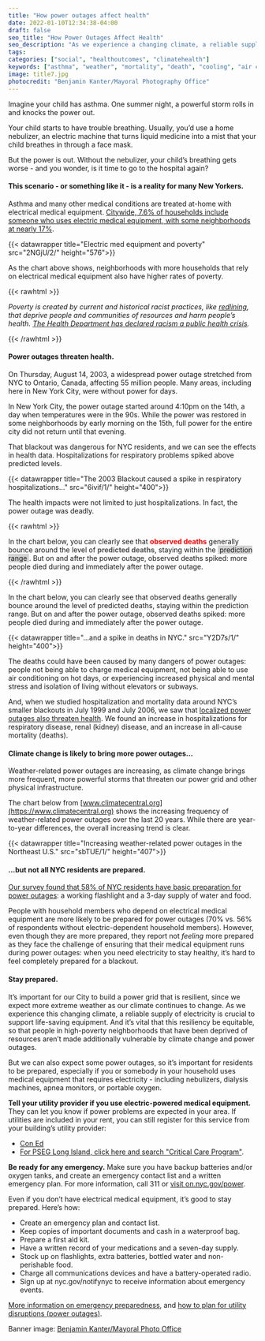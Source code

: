 ```yaml
---
title: "How power outages affect health"
date: 2022-01-10T12:34:38-04:00
draft: false
seo_title: "How Power Outages Affect Health"
seo_description: "As we experience a changing climate, a reliable supply of electricity is crucial to keep people safe from extreme weather."
tags: 
categories: ["social", "healthoutcomes", "climatehealth"]
keywords: ["asthma", "weather", "mortality", "death", "cooling", "air conditioning", "built environment"]
image: title7.jpg
photocredit: "Benjamin Kanter/Mayoral Photography Office"
---
```


Imagine your child has asthma. One summer night, a powerful storm rolls in and knocks the power out.

Your child starts to have trouble breathing. Usually, you’d use a home nebulizer, an electric machine that turns liquid medicine into a mist that your child breathes in through a face mask.

But the power is out. Without the nebulizer, your child’s breathing gets worse - and you wonder, is it time to go to the hospital again?

#### This scenario - or something like it - is a reality for many New Yorkers.

Asthma and many other medical conditions are treated at-home with electrical medical equipment. [Citywide, 7.6% of households include someone who uses electric medical equipment, with some neighborhoods at nearly 17%](/data-explorer/housing-safety/?id=2377).

<!-- CHART 1 -->
{{< datawrapper title="Electric med equipment and poverty" src="2NGjU/2/" height="576">}}

As the chart above shows, neighborhoods with more households that rely on electrical medical equipment also have higher rates of poverty.

<!-- <p> Poverty is created by current and historical racist practices, like [redlining](/data-stories/redlining/), that deprive people and communities of resources and harm people’s health. [The Health Department has declared racism a public health crisis](https://www1.nyc.gov/site/doh/about/press/pr2021/board-of-health-declares-racism-public-health-crisis.page). -->

{{< rawhtml >}}

<div class="bg-light text-secondary px-2 py-2 my-4 fs-sm">
    <p><em>Poverty is created by current and historical racist practices, like <a href="/data-stories/redlining/"><u>redlining</u></a>, that deprive people and communities of resources and harm people’s health. <a href="https://www1.nyc.gov/site/doh/about/press/pr2021/board-of-health-declares-racism-public-health-crisis.page"><u>The Health Department has declared racism a public health crisis</u></a>.</p></em>
</div>

{{< /rawhtml >}}

#### Power outages threaten health.

On Thursday, August 14, 2003, a widespread power outage stretched from NYC to Ontario, Canada, affecting 55 million people. Many areas, including here in New York City, were without power for days.

In New York City, the power outage started around 4:10pm on the 14th, a day when temperatures were in the 90s. While the power was restored in some neighborhoods by early morning on the 15th, full power for the entire city did not return until that evening.

That blackout was dangerous for NYC residents, and we can see the effects in health data. Hospitalizations for respiratory problems spiked above predicted levels.

<!-- CHART 2 -->
{{< datawrapper title="The 2003 Blackout caused a spike in respiratory hospitalizations..." src="6ivif/1/" height="400">}}

The health impacts were not limited to just hospitalizations. In fact, the power outage was deadly.

{{< rawhtml >}}
    <P>In the chart below, you can clearly see that <span style="font-weight: bold; color: red">observed deaths</span> generally bounce around the level of <span style="font-weight: bold; color: rgb(83, 83, 83)">predicted deaths</span>, staying within the <span style="background-color:lightgray; padding-left: 4px; padding-right: 4px;"> prediction range</span>. But on and after the power outage, observed deaths spiked: more people died during and immediately after the power outage.</P>
{{< /rawhtml >}}

In the chart below, you can clearly see that observed deaths generally bounce around the level of predicted deaths, staying within the prediction range. But on and after the power outage, observed deaths spiked: more people died during and immediately after the power outage.

<!-- CHART 3 -->
{{< datawrapper title="...and a spike in deaths in NYC." src="Y2D7s/1/" height="400">}}

The deaths could have been caused by many dangers of power outages: people not being able to charge medical equipment, not being able to use air conditioning on hot days, or experiencing increased physical and mental stress and isolation of living without elevators or subways.

And, when we studied hospitalization and mortality data around NYC’s smaller blackouts in July 1999 and July 2006, we saw that [localized power outages also threaten health](https://pubmed.ncbi.nlm.nih.gov/29894117/). We found an increase in hospitalizations for respiratory disease, renal (kidney) disease, and an increase in all-cause mortality (deaths).

#### Climate change is likely to bring more power outages...

Weather-related power outages are increasing, as climate change brings more frequent, more powerful storms that threaten our power grid and other physical infrastructure.

The chart below from [www.climatecentral.org](https://www.climatecentral.org) shows the increasing frequency of weather-related power outages over the last 20 years. While there are year-to-year differences, the overall increasing trend is clear.

<!-- CHART 4 --> 
{{< datawrapper title="Increasing weather-related power outages in the Northeast U.S." src="sbTUE/1/" height="407">}}

#### ...but not all NYC residents are prepared.

[Our survey found that 58% of NYC residents have basic preparation for power outages](https://www.ncbi.nlm.nih.gov/pmc/articles/PMC6181821/): a working flashlight and a 3-day supply of water and food.

People with household members who depend on electrical medical equipment are more likely to be prepared for power outages (70% vs. 56% of respondents without electric-dependent household members). However, even though they are more prepared, they report not _feeling_ more prepared as they face the challenge of ensuring that their medical equipment runs during power outages: when you need electricity to stay healthy, it’s hard to feel completely prepared for a blackout.

#### Stay prepared.

It’s important for our City to build a power grid that is resilient, since we expect more extreme weather as our climate continues to change. As we experience this changing climate, a reliable supply of electricity is crucial to support life-saving equipment. And it’s vital that this resiliency be equitable, so that people in high-poverty neighborhoods that have been deprived of resources aren’t made additionally vulnerable by climate change and power outages.

But we can also expect some power outages, so it’s important for residents to be prepared, especially if you or somebody in your household uses medical equipment that requires electricity - including nebulizers, dialysis machines, apnea monitors, or portable oxygen.

**Tell your utility provider if you use electric-powered medical equipment.** They can let you know if power problems are expected in your area. If utilities are included in your rent, you can still register for this service from your building’s utility provider:

*   [Con Ed](https://www.conEd.com/SpecialServices)
*   [For PSEG Long Island, click here and search "Critical Care Program"](https://www.psegliny.com).

**Be ready for any emergency.** Make sure you have backup batteries and/or oxygen tanks, and create an emergency contact list and a written emergency plan. For more information, call 311 or [visit on.nyc.gov/power](https://on.nyc.gov/power).

Even if you don’t have electrical medical equipment, it’s good to stay prepared. Here’s how:

*   Create an emergency plan and contact list.
*   Keep copies of important documents and cash in a waterproof bag.
*   Prepare a first aid kit.
*   Have a written record of your medications and a seven-day supply.
*   Stock up on flashlights, extra batteries, bottled water and non-perishable food.
*   Charge all communications devices and have a battery-operated radio.
*   Sign up at nyc.gov/notifynyc to receive information about emergency events.

[More information on emergency preparedness](https://www1.nyc.gov/site/doh/health/emergency-preparedness/threats.page), and [how to plan for utility disruptions (power outages)](https://www1.nyc.gov/site/em/ready/utility-disruptions.page).

Banner image: [Benjamin Kanter/Mayoral Photo Office](https://nycmo.photoshelter.com/search/result/I0000uMvciIz8S0g?terms=night&)